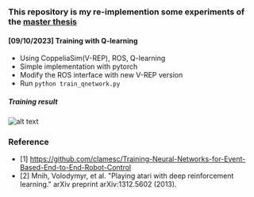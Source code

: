 ### This repository is my re-implemention some experiments of the [master thesis](https://github.com/clamesc/Training-Neural-Networks-for-Event-Based-End-to-End-Robot-Control)
#### [09/10/2023] Training with Q-learning
* Using CoppeliaSim(V-REP), ROS, Q-learning
* Simple implementation with pytorch
* Modify the ROS interface with new V-REP version
* Run `python train_qnetwork.py`
##### Training result
![alt text](https://github.com/phuongboi/land-following-with-reinforcement-learning/blob/main/figures/recording_2023_10_19-06_46-39.gif)  


### Reference
* [1] https://github.com/clamesc/Training-Neural-Networks-for-Event-Based-End-to-End-Robot-Control
* [2] Mnih, Volodymyr, et al. "Playing atari with deep reinforcement learning." arXiv preprint arXiv:1312.5602 (2013).
